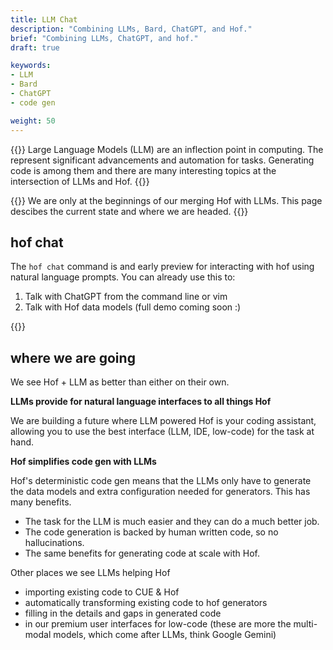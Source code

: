 ```yaml
---
title: LLM Chat
description: "Combining LLMs, Bard, ChatGPT, and Hof."
brief: "Combining LLMs, ChatGPT, and hof."
draft: true

keywords:
- LLM
- Bard 
- ChatGPT
- code gen

weight: 50
---
```


{{<lead>}}
Large Language Models (LLM) are an inflection point in computing.
The represent significant advancements and automation for tasks.
Generating code is among them and there are many interesting topics
at the intersection of LLMs and Hof.
{{</lead>}}

{{<alert style="info">}}
We are only at the beginnings of our merging Hof with LLMs.
This page descibes the current state and where we are headed.
{{</alert>}}


## hof chat

The `hof chat` command is and early preview for interacting with hof using natural language prompts.
You can already use this to:

1. Talk with ChatGPT from the command line or vim
2. Talk with Hof data models (full demo coming soon :)

{{<codePane file="code/cmd-help/chat" title="$ hof help chat" lang="text">}}

## where we are going

We see Hof + LLM as better than either on their own.

__LLMs provide for natural language interfaces to all things Hof__

We are building a future where LLM powered Hof is your coding assistant,
allowing you to use the best interface (LLM, IDE, low-code) for the task at hand.

__Hof simplifies code gen with LLMs__

Hof's deterministic code gen means that the LLMs only have to generate the
data models and extra configuration needed for generators. This has many benefits.

- The task for the LLM is much easier and they can do a much better job.
- The code generation is backed by human written code, so no hallucinations.
- The same benefits for generating code at scale with Hof.

Other places we see LLMs helping Hof

- importing existing code to CUE & Hof
- automatically transforming existing code to hof generators
- filling in the details and gaps in generated code
- in our premium user interfaces for low-code
  (these are more the multi-modal models, which come after LLMs, think Google Gemini)

